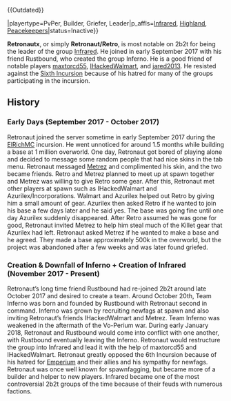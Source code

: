 {{Outdated}}

|playertype=PvPer, Builder, Griefer, Leader|p_affls=[Infrared](https://2b2t.miraheze.org/wiki/Infrared), [Highland](https://2b2t.miraheze.org/wiki/Highland), [Peacekeepers](https://2b2t.miraheze.org/wiki/Peacekeepers)|status=Inactive}}

**Retronautx**, or simply **Retronaut/Retro**, is most notable on 2b2t for being the leader of the group [Infrared](https://2b2t.miraheze.org/wiki/Infrared). He joined in early September 2017 with his friend Rustbound, who created the group Inferno. He is a good friend of notable players [maxtorcd55](https://2b2t.miraheze.org/wiki/maxtorcd55), [IHackedWalmart](https://2b2t.miraheze.org/wiki/IHackedWalmart), and [jared2013](https://2b2t.miraheze.org/wiki/jared2013). He resisted against the [Sixth Incursion](https://2b2t.miraheze.org/wiki/6th_Incursion) because of his hatred for many of the groups participating in the incursion.

## History
### Early Days (September 2017 - October 2017)
Retronaut joined the server sometime in early September 2017 during the [ElRichMC](https://2b2t.miraheze.org/wiki/ElRichMC) incursion. He went unnoticed for around 1.5 months while building a base at 1 million overworld. One day, Retronaut got bored of playing alone and decided to message some random people that had nice skins in the tab menu. Retronaut messaged [Metrez](https://2b2t.miraheze.org/wiki/Metrez) and complimented his skin, and the two became friends. Retro and Metrez planned to meet up at spawn together and Metrez was willing to give Retro some gear. After this, Retronaut met other players at spawn such as IHackedWalmart and Azurilex/Incorporations. Walmart and Azurilex helped out Retro by giving him a small amount of gear. Azurilex then asked Retro if he wanted to join his base a few days later and he said yes. The base was going fine until one day Azurilex suddenly disappeared. After Retro assumed he was gone for good, Retronaut invited Metrez to help him steal much of the Killet gear that Azurilex had left. Retronaut asked Metrez if he wanted to make a base and he agreed. They made a base approximately 500k in the overworld, but the project was abandoned after a few weeks and was later found griefed.

### Creation & Downfall of Inferno + Creation of Infrared (November 2017 - Present)
Retronaut’s long time friend Rustbound had re-joined 2b2t around late October 2017 and desired to create a team. Around October 20th, Team Inferno was born and founded by Rustbound with Retronaut second in command. Inferno was grown by recruiting newfags at spawn and also inviting Retronaut’s friends IHackedWalmart and Metrez. Team Inferno was weakened in the aftermath of the Vo-Perium war. During early January 2018, Retronaut and Rustbound would come into conflict with one another, with Rustbound eventually leaving the Inferno. Retronaut would restructure the group into Infrared and lead it with the help of maxtorcd55 and IHackedWalmart. Retronaut greatly opposed the 6th Incursion because of his hatred for [Emperium](https://2b2t.miraheze.org/wiki/The_Emperium) and their allies and his sympathy for newfags. Retronaut was once well known for spawnfagging, but became more of a builder and helper to new players. Infrared became one of the most controversial 2b2t groups of the time because of their feuds with numerous factions.